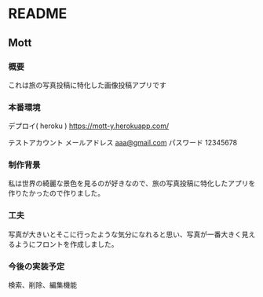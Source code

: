 # README

## Mott

### 概要
これは旅の写真投稿に特化した画像投稿アプリです

### 本番環境
デプロイ( heroku )
https://mott-y.herokuapp.com/

テストアカウント
メールアドレス aaa@gmail.com
パスワード    12345678

### 制作背景
私は世界の綺麗な景色を見るのが好きなので、旅の写真投稿に特化したアプリを作りたかったので作りました。

### 工夫
写真が大きいとそこに行ったような気分になれると思い、写真が一番大きく見えるようにフロントを作成しました。

### 今後の実装予定
検索、削除、編集機能